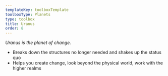 ```yaml
---
templateKey: toolboxTemplate
toolboxType: Planets
type: toolbox
title: Uranus
order: 8
---
```

_Uranus is the planet of change._



* Breaks down the structures no longer needed and shakes up the status quo
* Helps you create change, look beyond the physical world, work with the higher realms
